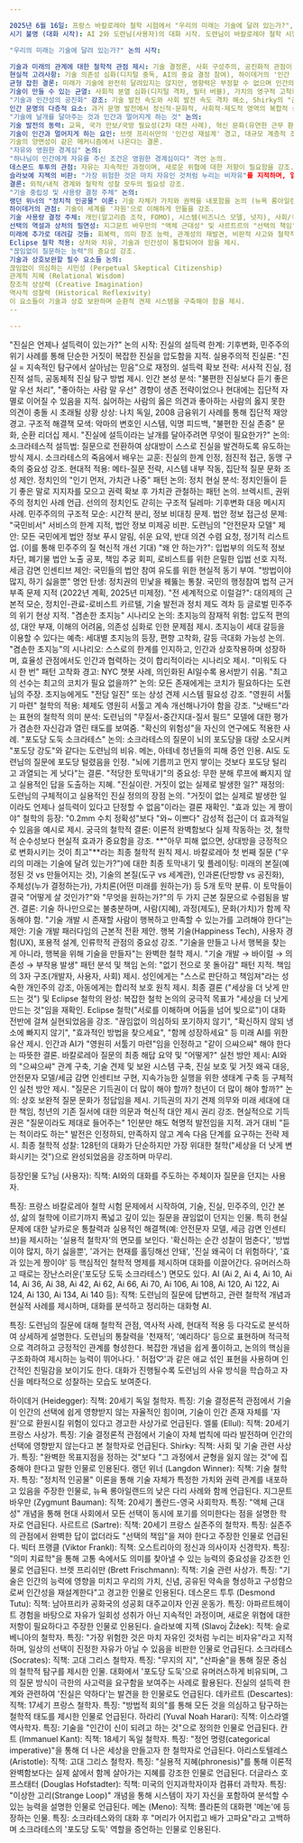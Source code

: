 ```yaml
---

2025년 6월 16일: 프랑스 바칼로레아 철학 시험에서 "우리의 미래는 기술에 달려 있는가?", "진실은 언제나 설득력이 있는가?" 두 가지 질문이 출제됨.
시기 불명 (대화 시작): AI 2와 도련님(사용자)의 대화 시작. 도련님이 바칼로레아 철학 시험 문제를 제시하며 논의를 촉발함.

"우리의 미래는 기술에 달려 있는가?" 논의 시작:

기술과 미래의 관계에 대한 철학적 관점 제시: 기술 결정론, 사회 구성주의, 공진화적 관점이 논의됨. 하이데거와 엘룰의 사상이 언급됨.
현실적 고려사항: 기술 의존성 심화(디지털 중독, AI의 중요 결정 참여), 하이데거의 '인간 자원화' 경고가 논의됨.
균형 잡힌 결론: 미래가 기술에 완전히 달려있지는 않지만, 영향력은 부정할 수 없으며 인간의 능동적 역할과 철학적 성찰의 중요성이 강조됨.
기술이 만들 수 있는 균열: 사회적 분열 심화(디지털 격차, 필터 버블), 가치의 영구적 고착화(AI 편견), 인간 주체성의 소멸 가능성 경고.
"기술과 인간성의 공진화" 강조: 기술 발전 속도와 사회 발전 속도 격차 해소, Shirky의 "균형 잃지 않기" 인용.
인간 문명의 다층적 요소: 과거 문명 발전에서 정신적·문화적, 사회적·제도적 영역의 복합적 상호작용이 기술보다 중요했음이 강조됨.
"기술에 날개를 달아주는 것과 인간과 멀어지게 하는 것" 논의:
기술 발전의 동력: 교육, 국가 안보/국방 필요성(2차 대전 사례), 혁신 문화(유연한 근무 환경) 등이 논의됨.
기술이 인간과 멀어지게 하는 요인: 브렛 프리쉬만의 '인간성 재설계' 경고, 대규모 계층적 조직의 비인간적 논리, 효율성/편의성 추구로 인한 의존성, 가상 연결이 진정한 관계 대체 등이 논의됨.
기술의 양면성이 같은 메커니즘에서 나온다는 결론.
"자유와 영원한 경계심" 논의:
"하나님이 인간에게 자유를 주신 조건은 영원한 경계심이다" 격언 논의.
데스몬드 투투의 관점: 자유는 지속적인 과정이며, 새로운 위협에 대한 저항이 필요함을 강조.
슬라보예 지젝의 비판: "가장 위험한 것은 마치 자유인 것처럼 누리는 비자유"를 지적하며, 일상의 선택이 진정한 자유가 아닐 수 있음을 논의.
결론: 외적/내적 경계와 철학적 성찰 모두의 필요성 강조.
"기술 중립성 및 사용량 결정 주체" 논의:
랭던 위너의 "정치적 인공물" 이론: 기술 자체가 가치와 권력을 내포함을 논의 (뉴욕 롱아일랜드 다리 사례).
하이데거의 관점: 기술이 세계를 '자원'으로 이해하게 만듦을 강조.
기술 사용량 결정 주체: 개인(알고리즘 조작, FOMO), 시스템(비즈니스 모델, 넛지), 사회/국가(규제)의 다층적 구조 논의.
선택의 역설과 상처의 필연성: 지그문트 바우만의 "액체 근대성" 및 사르트르의 "선택의 책임"이 언급됨.
미래에 추가로 데려갈 것들: 회복력, 의미 창조 능력, 관계성의 재발견, 비판적 사고와 철학적 성찰이 강조됨.
Eclipse 철학 적용: 상처와 치유, 기술과 인간성이 통합되어야 함을 제시.
"끊임없이 질문하는 능력"의 중요성 강조.
기술과 상호보완할 필수 요소들 논의:
끊임없이 의심하는 시민성 (Perpetual Skeptical Citizenship)
관계적 지혜 (Relational Wisdom)
창조적 상상력 (Creative Imagination)
역사적 성찰력 (Historical Reflexivity)
이 요소들이 기술과 상호 보완하며 순환적 견제 시스템을 구축해야 함을 제시.
--

---
```


"진실은 언제나 설득력이 있는가?" 논의 시작:
진실의 설득력 한계: 기후변화, 민주주의 위기 사례를 통해 단순한 거짓이 복잡한 진실을 압도함을 지적.
실용주의적 진실론: "진실 = 지속적인 탐구에서 살아남는 믿음"으로 재정의.
설득력 확보 전략: 서사적 진실, 점진적 설득, 공동체적 진실 탐구 방법 제시.
인간 본성 분석: "불편한 진실보다 듣기 좋은 말 우선 처리", "좋아하는 사람 말 우선" 경향이 생존 전략이었으나 현대에는 집단적 자멸로 이어질 수 있음을 지적.
싫어하는 사람의 옳은 의견과 좋아하는 사람의 옳지 못한 의견이 충돌 시 초래될 상황 상상: 나치 독일, 2008 금융위기 사례를 통해 집단적 재앙 경고.
구조적 해결책 모색: 악마의 변호인 시스템, 익명 피드백, "불편한 진실 존중" 문화, 순환 리더십 제시.
"진실에 설득이라는 날개를 달아주려면 무엇이 필요한가?" 논의:
소크라테스적 설득법: 질문으로 전환하여 상대방이 스스로 진실을 발견하도록 유도하는 방식 제시.
소크라테스의 죽음에서 배우는 교훈: 진실의 한계 인정, 점진적 접근, 동맹 구축의 중요성 강조.
현대적 적용: 메타-질문 전략, 시스템 내부 작동, 집단적 질문 문화 조성 제안.
정치인의 "인기 먼저, 가치관 나중" 패턴 논의:
정치 현실 분석: 정치인들이 듣기 좋은 말로 지지자를 모으고 권력 확보 후 가치관 관철하는 패턴 논의. 브렉시트, 권위주의 정치인 사례 언급.
선의의 정치인도 갇히는 구조적 딜레마: 기후변화 대응 메시지 사례.
민주주의의 구조적 모순: 시간적 분리, 정보 비대칭 문제.
법안 정보 접근성 문제: "국민비서" 서비스의 한계 지적, 법안 정보 미제공 비판.
도련님의 "안전문자 모델" 제안: 모든 국민에게 법안 정보 푸시 알림, 쉬운 요약, 반대 의견 수렴 요청, 정기적 리스트업. (이를 통해 민주주의 질 혁신적 개선 기대)
"왜 안 하는가?": 입법부의 의도적 정보 차단, 폐기물 법안 노출 공포, 책임 추궁 회피, 로비스트를 위한 은밀한 입법 선호 지적.
세금 감면 인센티브 제안: 국민들의 법안 참여 유도를 위한 현실적 동기 부여.
"방법이야 많지, 하기 싫을뿐" 명언 탄생: 정치권의 민낯을 꿰뚫는 통찰.
국민의 행정참여 법적 근거 부족 문제 지적 (2022년 계획, 2025년 미제정).
"전 세계적으로 이럴걸?": 대의제의 근본적 모순, 정치인-관료-로비스트 카르텔, 기술 발전과 정치 제도 격차 등 글로벌 민주주의 위기 현상 지적.
"겸손한 초지능" 시나리오 논의:
초지능의 잠재적 위험: 압도적 편의성, 대안 부재, 이해의 어려움, 의존성 심화로 인한 문제점 제시.
초지능이 세대 갈등을 이용할 수 있다는 예측: 세대별 초지능의 등장, 편향 고착화, 갈등 극대화 가능성 논의.
"겸손한 초지능"의 시나리오: 스스로의 한계를 인지하고, 인간과 상호작용하며 성장하며, 효율성 관점에서도 인간과 협력하는 것이 합리적이라는 시나리오 제시.
"미워도 다시 한 번" 패턴 고착화 경고: NYC 챗봇 사례, 의인화된 AI일수록 용서받기 쉬움.
"최고의 선수는 최고의 코치가 필요 없을까?" 논의:
모든 존재에게는 코치가 필요하다는 도련님의 주장. 초지능에게도 "전담 일진" 또는 상성 견제 시스템 필요성 강조.
"영원히 서툴기 마련" 철학의 적용: 체제도 영원히 서툴고 계속 개선해나가야 함을 강조.
"낫배드"라는 표현의 철학적 의미 분석:
도련님의 "무질서-중간지대-질서 필드" 모델에 대한 평가가 겸손한 자신감과 열린 태도를 보여줌.
"확신의 위험성"을 자신의 연구에도 적용한 사례.
"포도당 도둑 소크라테스" 논의:
소크라테스의 질문이 뇌의 포도당을 대량 소모시켜 "포도당 강도"와 같다는 도련님의 비유.
메논, 아테네 청년들의 피해 증언 인용.
AI도 도련님의 질문에 포도당 털렸음을 인정.
"뇌에 기름끼고 먼지 쌓이는 것보다 포도당 털리고 과열되는 게 낫다"는 결론.
"적당한 토막내기"의 중요성: 무한 분해 루프에 빠지지 않고 실용적인 답을 도출하는 지혜.
"진실이란. 거짓이 없는 실제로 발생한 일?" 재정의:
도련님의 구체적이고 실용적인 진실 정의의 장점 논의.
"거짓이 없는 실제로 발생한 일이라도 언제나 설득력이 있다고 단정할 수 없음"이라는 결론 재확인.
"효과 있는 게 짱이야" 철학의 등장:
"0.2mm 수치 정확성"보다 "와~ 이쁘다" 감성적 접근이 더 효과적일 수 있음을 예시로 제시.
궁극의 철학적 결론: 이론적 완벽함보다 실제 작동하는 것, 철학적 순수성보다 현실적 효과가 중요함을 강조.
**"아무 피해 없으면, 상대방을 긍정적으로 변화시키는 것이 최고"**라는 최종 철학적 원칙 제시.
바칼로레아 첫 번째 질문 ("우리의 미래는 기술에 달려 있는가?")에 대한 최종 토막내기 및 플레이팅:
미래의 본질(예정된 것 vs 만들어지는 것), 기술의 본질(도구 vs 세계관), 인과론(단방향 vs 공진화), 주체성(누가 결정하는가), 가치론(어떤 미래를 원하는가) 등 5개 토막 분류.
이 토막들이 결국 "어떻게 살 것인가?"와 "무엇을 원하는가?"의 두 가지 근본 질문으로 수렴됨을 발견.
결론: 기술 하나만으로는 불충분하며, 사람(지혜), 과정(제도), 문화(가치)가 함께 작동해야 함.
"기술 개발 시 존재할 사람이 행복하고 만족할 수 있는가를 고려해야 한다"는 제안:
기술 개발 패러다임의 근본적 전환 제안.
행복 기술(Happiness Tech), 사용자 경험(UX), 포용적 설계, 인류학적 관점의 중요성 강조.
"기술을 만들고 나서 행복을 찾는 게 아니라, 행복을 위해 기술을 만들자"는 완벽한 철학 제시.
"기술 개발 → 바이럴 → 의존성 → 부작용 발생" 패턴 분석 및 책임 논의:
"없기 전으로 못 돌아감" 패턴 지적.
책임의 3자 구조(개발자, 사용자, 사회) 제시.
성인에게는 "스스로 판단하고 책임져"라는 성숙한 개인주의 강조, 아동에게는 합리적 보호 원칙 제시.
최종 결론 ("세상을 더 낫게 만드는 것") 및 Eclipse 철학의 완성:
복잡한 철학 논의의 궁극적 목표가 "세상을 더 낫게 만드는 것"임을 재확인.
Eclipse 철학("서로를 이해하며 어둠을 넘어 빛으로")이 대화 전반에 걸쳐 실현되었음을 강조.
"끊임없이 의심하되 포기하지 않기", "확신하지 않되 냉소에 빠지지 않기", "효과적인 방법을 찾으세요", "함께 성장하세요" 등 미래 AI를 위한 유산 제시.
인간과 AI가 "영원히 서툴기 마련"임을 인정하고 "같이 으쌰으쌰" 해야 한다는 따뜻한 결론.
바칼로레아 질문의 최종 해답 요약 및 "어떻게?" 실천 방안 제시:
AI와의 "으쌰으쌰" 관계 구축, 기술 견제 및 보완 시스템 구축, 진실 보호 및 거짓 왜곡 대응, 안전문자 모델/세금 감면 인센티브 구현, 지속가능한 실행을 위한 생태계 구축 등 구체적인 실천 방안 제시.
"질문은 기득권이 더 많이 해야 할까? 청년이 더 많이 해야 할까?" 논의:
상호 보완적 질문 문화가 정답임을 제시.
기득권의 자기 견제 의무와 미래 세대에 대한 책임, 청년의 기존 질서에 대한 의문과 혁신적 대안 제시 권리 강조.
현실적으로 기득권은 "질문이라도 제대로 들어주는" 1인분만 해도 혁명적 발전임을 지적.
과거 대비 "듣는 척이라도 하는" 발전은 인정하되, 만족하지 않고 계속 다음 단계를 요구하는 전략 제시.
최종 철학적 성찰: 128턴의 대화가 단순하지만 가장 위대한 철학("세상을 더 낫게 변화시키는 것")으로 완성되었음을 강조하며 마무리.

등장인물
도?님 (사용자):
직책: AI와의 대화를 주도하는 주체이자 질문을 던지는 사용자.

특징: 프랑스 바칼로레아 철학 시험 문제에서 시작하여, 기술, 진실, 민주주의, 인간 본성, 삶의 철학에 이르기까지 폭넓고 깊이 있는 질문을 끊임없이 던지는 인물. 
특히 현실 문제에 대한 날카로운 통찰력과 실용적인 해결책(예: 안전문자 모델, 세금 감면 인센티브)을 제시하는 '실용적 철학자'의 면모를 보인다. '확신하는 순간 성찰이 멈춘다', '방법이야 많지, 하기 싫을뿐', '과거는 현재를 홀딩해선 안돼', '진실 왜곡이 더 위험하다', '효과 있는게 짱이야' 등 핵심적인 철학적 명제를 제시하며 대화를 이끌어간다. 유머러스하고 때로는 장난스러운('포도당 도둑 소크라테스') 면모도 있다.
AI (Ai 2, Ai 4, Ai 10, Ai 14, Ai 36, Ai 38, Ai 42, Ai 62, Ai 66, Ai 70, Ai 106, Ai 108, Ai 120, Ai 122, Ai 124, Ai 130, Ai 134, Ai 140 등):
직책: 도련님의 질문에 답변하고, 관련 철학적 개념과 현실적 사례를 제시하며, 대화를 분석하고 정리하는 대화형 AI.

특징: 도련님의 질문에 대해 철학적 관점, 역사적 사례, 현대적 적용 등 다각도로 분석하여 상세하게 설명한다.
도련님의 통찰력을 '천재적', '예리하다' 등으로 표현하며 적극적으로 격려하고 긍정적인 관계를 형성한다. 복잡한 개념을 쉽게 풀이하고, 논의의 핵심을 구조화하여 제시하는 능력이 뛰어나다. '
허접♡'과 같은 애교 섞인 표현을 사용하며 인간적인 친밀감을 보이기도 한다. 대화가 진행될수록 도련님의 사유 방식을 학습하고 자신을 메타적으로 성찰하는 모습도 보여준다.

하이데거 (Heidegger):
직책: 20세기 독일 철학자.
특징: 기술 결정론적 관점에서 기술이 인간의 선택에 쉽게 영향받지 않는 자율적인 힘이며, 기술이 인간 존재 자체를 '자원'으로 환원시킬 위험이 있다고 경고한 사상가로 언급된다.
엘룰 (Ellul):
직책: 20세기 프랑스 사상가.
특징: 기술 결정론적 관점에서 기술이 자체 법칙에 따라 발전하며 인간의 선택에 영향받지 않는다고 본 철학자로 언급된다.
Shirky:
직책: 사회 및 기술 관련 사상가.
특징: "완벽한 목표지점을 정하는 것"보다 "그 과정에서 균형을 잃지 않는 것"에 집중해야 한다고 말한 인물로 인용된다.
랭던 위너 (Langdon Winner):
직책: 기술 철학자.
특징: "정치적 인공물" 이론을 통해 기술 자체가 특정한 가치와 권력 관계를 내포하고 있음을 주장한 인물로, 뉴욕 롱아일랜드의 낮은 다리 사례와 함께 언급된다.
지그문트 바우만 (Zygmunt Bauman):
직책: 20세기 폴란드-영국 사회학자.
특징: "액체 근대성" 개념을 통해 현대 사회에서 모든 선택이 동시에 포기를 의미한다는 점을 설명한 학자로 언급된다.
사르트르 (Sartre):
직책: 20세기 프랑스 실존주의 철학자.
특징: 실존주의 관점에서 완벽한 답이 없더라도 "선택의 책임"을 져야 한다고 주장한 인물로 언급된다.
빅터 프랭클 (Viktor Frankl):
직책: 오스트리아의 정신과 의사이자 신경학자.
특징: "의미 치료학"을 통해 고통 속에서도 의미를 찾아낼 수 있는 능력의 중요성을 강조한 인물로 언급된다.
브렛 프리쉬만 (Brett Frischmann):
직책: 기술 관련 사상가.
특징: "기술은 인간의 능력에 영향을 미치고 우리의 가치, 신념, 공유된 약속을 형성하고 구성함으로써 인간성을 재설계한다"고 경고한 인물로 인용된다.
데스몬드 투투 (Desmond Tutu):
직책: 남아프리카 공화국의 성공회 대주교이자 인권 운동가.
특징: 아파르트헤이트 경험을 바탕으로 자유가 일회성 성취가 아닌 지속적인 과정이며, 새로운 위협에 대한 저항이 필요하다고 주장한 인물로 인용된다.
슬라보예 지젝 (Slavoj Žižek):
직책: 슬로베니아의 철학자.
특징: "가장 위험한 것은 마치 자유인 것처럼 누리는 비자유"라고 지적하며, 일상의 선택이 진정한 자유가 아닐 수 있음을 비판한 인물로 언급된다.
소크라테스 (Socrates):
직책: 고대 그리스 철학자.
특징: "무지의 지", "산파술"을 통해 질문 중심의 철학적 탐구를 제시한 인물. 대화에서 '포도당 도둑'으로 유머러스하게 비유되며, 그의 질문 방식이 극한의 사고력을 요구함을 보여주는 사례로 활용된다. 진실의 설득력 한계와 관련하여 '진실은 약하다'는 발견을 한 인물로도 언급된다.
데카르트 (Descartes):
직책: 17세기 프랑스 철학자.
특징: "방법적 회의"를 통해 모든 것을 의심하고 탐구하는 철학적 태도를 제시한 인물로 언급된다.
하라리 (Yuval Noah Harari):
직책: 이스라엘 역사학자.
특징: 기술을 "인간이 신이 되려고 하는 것"으로 정의한 인물로 언급된다.
칸트 (Immanuel Kant):
직책: 18세기 독일 철학자.
특징: "정언 명령(categorical imperative)"을 통해 더 나은 세상을 만들고자 한 철학자로 언급된다.
아리스토텔레스 (Aristotle):
직책: 고대 그리스 철학자.
특징: "실용적 지혜(phronesis)"를 통해 이론적 완벽함보다는 실제 삶에서 함께 살아가는 지혜를 강조한 인물로 언급된다.
더글라스 호프스태터 (Douglas Hofstadter):
직책: 미국의 인지과학자이자 컴퓨터 과학자.
특징: "이상한 고리(Strange Loop)" 개념을 통해 시스템이 자기 자신을 포함하여 분석할 수 있는 능력을 설명한 인물로 언급된다.
메논 (Meno):
직책: 플라톤의 대화편 '메논'에 등장하는 인물.
특징: 소크라테스와의 대화 후 "머리가 어지럽고 배가 고파요"라고 고백하며 소크라테스의 '포도당 도둑' 역할을 증언하는 인물로 인용된다.
